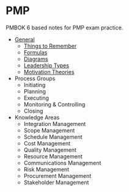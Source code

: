 # PMP

PMBOK 6 based notes for PMP exam practice. 

- [General](general)
  - [Things to Remember](general/things-to-remember.md)
  - [Formulas](general/formulas.md)
  - [Diagrams](general/diagrams.md)
  - [Leadership Types](general/leadership-types.md)
  - [Motivation Theories](general/motivation-theories.md)
- Process Groups
  - Initiating
  - Planning
  - Executing
  - Monitoring & Controlling
  - Closing
- Knowledge Areas
  - Integration Management
  - Scope Management
  - Schedule Management
  - Cost Management
  - Quality Management
  - Resource Management
  - Communications Management
  - Risk Management
  - Procurement Management
  - Stakeholder Management

